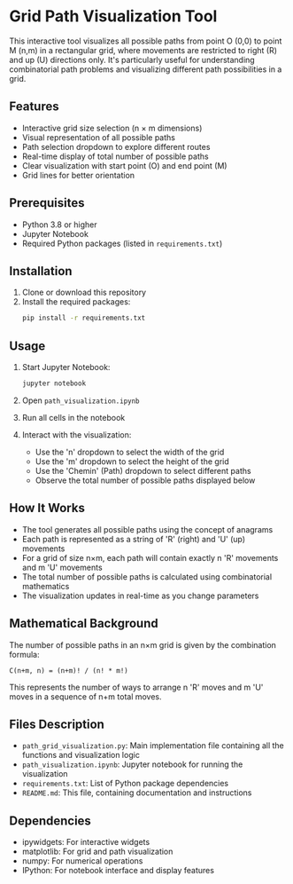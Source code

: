 # Grid Path Visualization Tool

This interactive tool visualizes all possible paths from point O (0,0) to point M (n,m) in a rectangular grid, where movements are restricted to right (R) and up (U) directions only. It's particularly useful for understanding combinatorial path problems and visualizing different path possibilities in a grid.

## Features

- Interactive grid size selection (n × m dimensions)
- Visual representation of all possible paths
- Path selection dropdown to explore different routes
- Real-time display of total number of possible paths
- Clear visualization with start point (O) and end point (M)
- Grid lines for better orientation

## Prerequisites

- Python 3.8 or higher
- Jupyter Notebook
- Required Python packages (listed in `requirements.txt`)

## Installation

1. Clone or download this repository
2. Install the required packages:
   ```bash
   pip install -r requirements.txt
   ```

## Usage

1. Start Jupyter Notebook:
   ```bash
   jupyter notebook
   ```

2. Open `path_visualization.ipynb`

3. Run all cells in the notebook

4. Interact with the visualization:
   - Use the 'n' dropdown to select the width of the grid
   - Use the 'm' dropdown to select the height of the grid
   - Use the 'Chemin' (Path) dropdown to select different paths
   - Observe the total number of possible paths displayed below

## How It Works

- The tool generates all possible paths using the concept of anagrams
- Each path is represented as a string of 'R' (right) and 'U' (up) movements
- For a grid of size n×m, each path will contain exactly n 'R' movements and m 'U' movements
- The total number of possible paths is calculated using combinatorial mathematics
- The visualization updates in real-time as you change parameters

## Mathematical Background

The number of possible paths in an n×m grid is given by the combination formula:
```
C(n+m, n) = (n+m)! / (n! * m!)
```
This represents the number of ways to arrange n 'R' moves and m 'U' moves in a sequence of n+m total moves.

## Files Description

- `path_grid_visualization.py`: Main implementation file containing all the functions and visualization logic
- `path_visualization.ipynb`: Jupyter notebook for running the visualization
- `requirements.txt`: List of Python package dependencies
- `README.md`: This file, containing documentation and instructions

## Dependencies

- ipywidgets: For interactive widgets
- matplotlib: For grid and path visualization
- numpy: For numerical operations
- IPython: For notebook interface and display features
